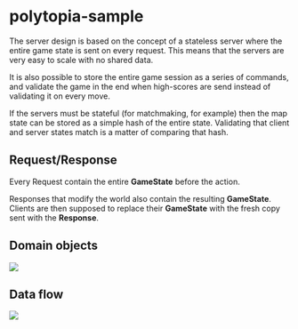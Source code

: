 # polytopia-sample

The server design is based on the concept of a stateless server where the entire game state is sent on every request. This means that the servers are very easy to scale with no shared data.

It is also possible to store the entire game session as a series of commands, and validate the game in the end when high-scores are send instead of validating it on every move.

If the servers must be stateful (for matchmaking, for example) then the map state can be stored as a simple hash of the entire state. Validating that client and server states match is a matter of comparing that hash.

## Request/Response

Every Request contain the entire **GameState** before the action.

Responses that modify the world also contain the resulting **GameState**.
Clients are then supposed to replace their **GameState** with the fresh copy sent with the **Response**.

## Domain objects

![](https://www.nomnoml.com/image.svg?source=%23%23.frame%3A%20direction%3Ddown%0A%5BGameState%5D-%3E%5B%3Ctable%3ETile%7CGround%7CWater%5D%0A%5BGameState%5D-%3E%5BUnit%7CMovement%3A%20Int%3BPos%3A%20Vector%5D%0A%5BGameServer%7C%7CSendAsync(Request)%5D%0A%5BGameServer%5D%20--%3E%20%5BPossibleMovementRequest%5D%0A%5BGameServer%5D%20--%3E%20%5BUnitMoveRequest%5D%0A%5BGameServer%5D%20--%3E%20%5BGameStateRequest%5D%0A%0A)

## Data flow

![](https://www.nomnoml.com/image.svg?source=%5B%3Cactor%3Estart%20game%5D%20GameStateRequest%20-%3E%20%5B%3Cstate%3EGenerate%20World%5D%0A%5B%3Cstate%3EGenerate%20World%5D%20GameStateResponse%20-%3E%20%5B%3Cactor%3Eselect%20unit%5D%0A%5B%3Cactor%3Eselect%20unit%5D%20PossibleMovementRequest%20-%3E%20%5B%3Cstate%3ECalculate%20movements%5D%0A%5B%3Cstate%3ECalculate%20movements%5D%20PossibleMovementResponse%20-%3E%20%5B%3Cactor%3Eselect%20destination%5D%0A%5B%3Cactor%3Eselect%20destination%5D%20UnitMoveRequest%20-%3E%20%5B%3Cstate%3E%20Validate%20movement%5D%0A%5B%3Cstate%3E%20Validate%20movement%5D%20UnitMoveResponse%20-%3E%20%5B%3Cactor%3E%20%F0%9F%91%8D%5D)
